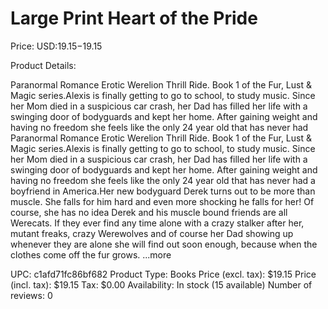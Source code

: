 # Large Print Heart of the Pride

Price: USD:$19.15-$19.15

Product Details:

Paranormal Romance Erotic Werelion Thrill Ride. Book 1 of the Fur, Lust & Magic series.Alexis is finally getting to go to school, to study music. Since her Mom died in a suspicious car crash, her Dad has filled her life with a swinging door of bodyguards and kept her home. After gaining weight and having no freedom she feels like the only 24 year old that has never had Paranormal Romance Erotic Werelion Thrill Ride. Book 1 of the Fur, Lust & Magic series.Alexis is finally getting to go to school, to study music. Since her Mom died in a suspicious car crash, her Dad has filled her life with a swinging door of bodyguards and kept her home. After gaining weight and having no freedom she feels like the only 24 year old that has never had a boyfriend in America.Her new bodyguard Derek turns out to be more than muscle. She falls for him hard and even more shocking he falls for her! Of course, she has no idea Derek and his muscle bound friends are all Werecats. If they ever find any time alone with a crazy stalker after her, mutant freaks, crazy Werewolves and of course her Dad showing up whenever they are alone she will find out soon enough, because when the clothes come off the fur grows. ...more

UPC: c1afd71fc86bf682
Product Type: Books
Price (excl. tax): $19.15
Price (incl. tax): $19.15
Tax: $0.00
Availability: In stock (15 available)
Number of reviews: 0